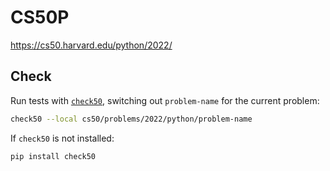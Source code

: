 # CS50P

https://cs50.harvard.edu/python/2022/

## Check

Run tests with [`check50`](https://cs50.readthedocs.io/projects/check50/en/latest/), switching out `problem-name` for the current problem:

```sh
check50 --local cs50/problems/2022/python/problem-name
```

If `check50` is not installed:

```sh
pip install check50
```
